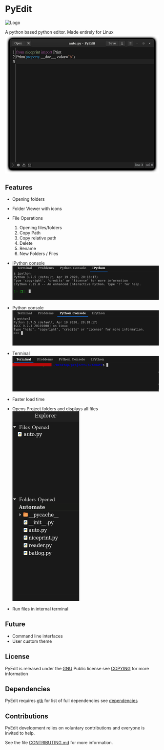 PyEdit
======
![Logo](./Data/pyedit.png)

A python based python editor. Made entirely for Linux ![image](./images/preview.png)

Features
--------
* Opening folders
* Folder Viewer with icons
* File Operations

    1. Opening files/folders
    2. Copy Path
    3. Copy relative path
    4. Delete
    5. Rename
    4. New Folders / Files 
    
* IPython  console ![ipy](./images/ipyc.png)
* Python console ![python](./images/pyc.png)
* Terminal ![term](./images/term.png)
* Faster load time
* Opens Project folders and displays all files ![folder view](./images/folderv.png)
* Run files in internal terminal

Future
------
* Command line interfaces
* User custom theme

License 
-------

PyEdit is released under the [GNU]() Public license see [COPYING](COPYING) for more information

Dependencies
------------

PyEdit requires [gtk](http://gnome.org)
for list of full dependencies see [dependencies](dependencies) 

Contributions
-------------

PyEdit development relies on voluntary contributions and everyone is invited
to help.

See the file [CONTRIBUTING.md](CONTRIBUTING.md) for more information.